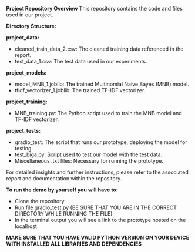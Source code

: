 **Project Repository Overview**
This repository contains the code and files used in our project.

**Directory Structure:**

**project_data:**
- cleaned_train_data_2.csv: The cleaned training data referenced in the report.
- test_data_1.csv: The test data used in our experiments.
 
**project_models:**
- model_MNB_1.joblib: The trained Multinomial Naive Bayes (MNB) model.
- tfidf_vectorizer_1.joblib: The trained TF-IDF vectorizer.

**project_training:**
- MNB_training.py: The Python script used to train the MNB model and TF-IDF vectorizer.
  
**project_tests:**
- gradio_test: The script that runs our prototype, deploying the model for testing.
- test_biga.py: Script used to test our model with the test data.
- Miscellaneous .txt files: Necessary for running the prototype.

For detailed insights and further instructions, please refer to the associated report and documentation within the repository.

**To run the demo by yourself you will have to:**
- Clone the repository
- Run file gradio_test.py (BE SURE THAT YOU ARE IN THE CORRECT DIRECTORY WHILE RUNNING THE FILE)
- In the terminal output you will see a link to the prototype hosted on the localhost

**MAKE SURE THAT YOU HAVE VALID PYTHON VERSION ON YOUR DEVICE WITH INSTALLED ALL LIBRARIES AND DEPENDENCIES**
